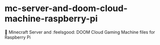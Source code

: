 # mc-server-and-doom-cloud-machine-raspberry-pi
:black_square_button: Minecraft Server and :feelsgood: DOOM Cloud Gaming Machine files for Raspberry Pi
